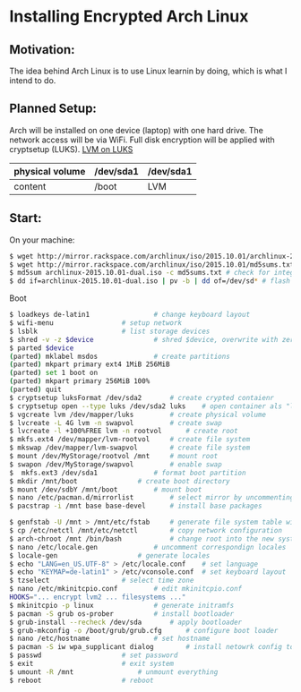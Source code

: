 #  Installing Encrypted Arch Linux
## Motivation:
The idea behind Arch Linux is to use Linux learnin by doing, which is what I intend to do.
## Planned Setup:
Arch will be installed on one device \(laptop\) with one hard drive. The network access will
be via WiFi. Full disk encryption will be applied with cryptsetup \(LUKS\).
[LVM on LUKS](https://wiki.archlinux.org/index.php/Dm-crypt/Encrypting_an_entire_system#LVM_on_LUKS)

physical volume	| /dev/sda1	| /dev/sda1
----------------|---------------|----------------
content		| /boot		| LVM

## Start:
On your machine:

```bash
$ wget http://mirror.rackspace.com/archlinux/iso/2015.10.01/archlinux-2015.10.01-dual.iso #get the image
$ wget http://mirror.rackspace.com/archlinux/iso/2015.10.01/md5sums.txt #get the MD5 sums
$ md5sum archlinux-2015.10.01-dual.iso -c md5sums.txt # check for integrity
$ dd if=archlinux-2015.10.01-dual.iso | pv -b | dd of=/dev/sd* # flash to storage device
```
Boot
``` bash
$ loadkeys de-latin1				# change keyboard layout
$ wifi-menu					# setup network
$ lsblk						# list storage devices
$ shred -v -z $device				# shred $device, overwrite with zeros
$ parted $device
(parted) mklabel msdos				# create partitions
(parted) mkpart primary ext4 1MiB 256MiB
(parted) set 1 boot on
(parted) mkpart primary 256MiB 100%
(parted) quit
$ cryptsetup luksFormat /dev/sda2		# create crypted contaienr
$ cryptsetup open --type luks /dev/sda2 luks	# open container als "luks"
$ vgcreate lvm /dev/mapper/luks			# create physical volume
$ lvcreate -L 4G lvm -n swapvol			# create swap
$ lvcreate -l +100%FREE lvm -n rootvol		# create root
$ mkfs.ext4 /dev/mapper/lvm-rootvol		# create file system
$ mkswap /dev/mapper/lvm-swapvol		# create file system
$ mount /dev/MyStorage/rootvol /mnt		# mount root
$ swapon /dev/MyStorage/swapvol			# enable swap
$  mkfs.ext3 /dev/sda1				# format boot partition
$ mkdir /mnt/boot				# create boot directory
$ mount /dev/sdbY /mnt/boot			# mount boot
$ nano /etc/pacman.d/mirrorlist			# select mirror by uncommenting
$ pacstrap -i /mnt base base-devel		# install base packages

$ genfstab -U /mnt > /mnt/etc/fstab		# generate file system table with universally unique indentifiers
$ cp /etc/netctl /mnt/etc/netctl		# copy network configuration
$ arch-chroot /mnt /bin/bash			# change root into the new system
$ nano /etc/locale.gen				# uncomment correspondign locales
$ locale-gen					# generate locales
$ echo "LANG=en_US.UTF-8" > /etc/locale.conf	# set language
$ echo "KEYMAP=de-latin1" > /etc/vconsole.conf	# set keyboard layout
$ tzselect					# select time zone
$ nano /etc/mkinitcpio.conf			# edit mkinitcpio.conf
HOOKS="... encrypt lvm2 ... filesystems ..."
$ mkinitcpio -p linux				# generate initramfs
$ pacman -S grub os-prober			# install bootloader
$ grub-install --recheck /dev/sda		# apply bootloader
$ grub-mkconfig -o /boot/grub/grub.cfg		# configure boot loader
$ nano /etc/hostname				# set hostname
$ pacman -S iw wpa_supplicant dialog		# install netowrk config toosl
$ passwd					# set password
$ exit						# exit system
$ umount -R /mnt				# unmount everything
$ reboot					# reboot
```

